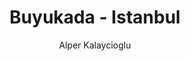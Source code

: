 ---
layout: amp
title: "Buyukada - Istanbul"
author: "Alper Kalaycioglu"
categories: whereiwork
tags: [documentation]
image: buyukada.jpg
location:
  latitude: 40.874375
  longitude: 29.128208
---